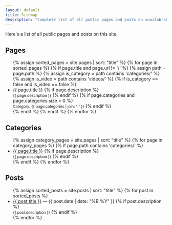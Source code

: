 ```yaml
---
layout: default
title: Sitemap
description: "Complete list of all public pages and posts on sunilabraham.in, organised and linked for easy navigation and reference."
---
```


Here's a list of all public pages and posts on this site.

## Pages
<ul>
{% assign sorted_pages = site.pages | sort: "title" %}
{% for page in sorted_pages %}
  {% if page.title and page.url != '/' %}
    {% assign path = page.path %}
    {% assign is_category = path contains 'categories/' %}
    {% assign is_video = path contains 'videos/' %}
    {% if is_category == false and is_video == false %}
      <li>
        <a href="{{ page.url | relative_url }}">{{ page.title }}</a>
        {% if page.description %}
          <br><small>{{ page.description }}</small>
        {% endif %}
        {% if page.categories and page.categories.size > 0 %}
          <br><small>Category: {{ page.categories | join: ', ' }}</small>
        {% endif %}
      </li>
    {% endif %}
  {% endif %}
{% endfor %}
</ul>

## Categories
<ul>
{% assign category_pages = site.pages | sort: "title" %}
{% for page in category_pages %}
  {% if page.path contains 'categories/' %}
    <li>
      <a href="{{ page.url | relative_url }}">{{ page.title }}</a>
      {% if page.description %}
        <br><small>{{ page.description }}</small>
      {% endif %}
    </li>
  {% endif %}
{% endfor %}
</ul>

## Posts
<ul>
{% assign sorted_posts = site.posts | sort: "title" %}
{% for post in sorted_posts %}
  <li>
    <a href="{{ post.url | relative_url }}">{{ post.title }}</a> — {{ post.date | date: "%B %Y" }}
    {% if post.description %}
      <br><small>{{ post.description }}</small>
    {% endif %}
  </li>
{% endfor %}
</ul>
